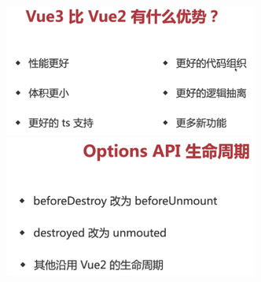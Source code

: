 

<img src="../image/image-20220804181339876.png" alt="image-20220804181339876" style="zoom:50%;" />

<img src="../image/image-20220804181529172.png" alt="image-20220804181529172" style="zoom:50%;" />